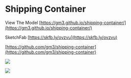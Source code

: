 # Shipping Container

View The Model [https://gm3.github.io/shipping-container/](https://gm3.github.io/shipping-container/) 

SketchFab [https://skfb.ly/ovzvu](https://skfb.ly/ovzvu)  

[https://github.com/gm3/shipping-container](https://github.com/gm3/shipping-container)

![](https://i.imgur.com/CeqjZh2.png)

![](https://i.imgur.com/WOMptBv.png)


